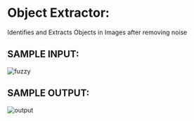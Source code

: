 # Object Extractor:
Identifies and Extracts Objects in Images after removing noise


## SAMPLE INPUT:

![fuzzy](https://user-images.githubusercontent.com/18035659/44159329-ac5bac00-a0d4-11e8-9532-27d44ab1cc6d.png)


## SAMPLE OUTPUT:


![output](https://user-images.githubusercontent.com/18035659/44159328-abc31580-a0d4-11e8-9f20-86e5806bdb2b.png)


